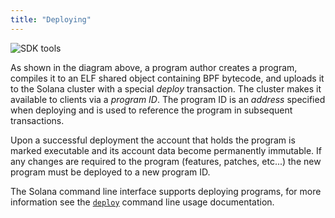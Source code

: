 ```yaml
---
title: "Deploying"
---
```


![SDK tools](/img/sdk-tools.svg)

As shown in the diagram above, a program author creates a program, compiles it
to an ELF shared object containing BPF bytecode, and uploads it to the Solana
cluster with a special _deploy_ transaction. The cluster makes it available to
clients via a _program ID_. The program ID is an _address_ specified when
deploying and is used to reference the program in subsequent transactions.

Upon a successful deployment the account that holds the program is marked
executable and its account data become permanently immutable.  If any changes
are required to the program (features, patches, etc...) the new program must be
deployed to a new program ID.

The Solana command line interface supports deploying programs, for more
information see the [`deploy`](cli/usage.md#deploy-program) command line usage
documentation.
